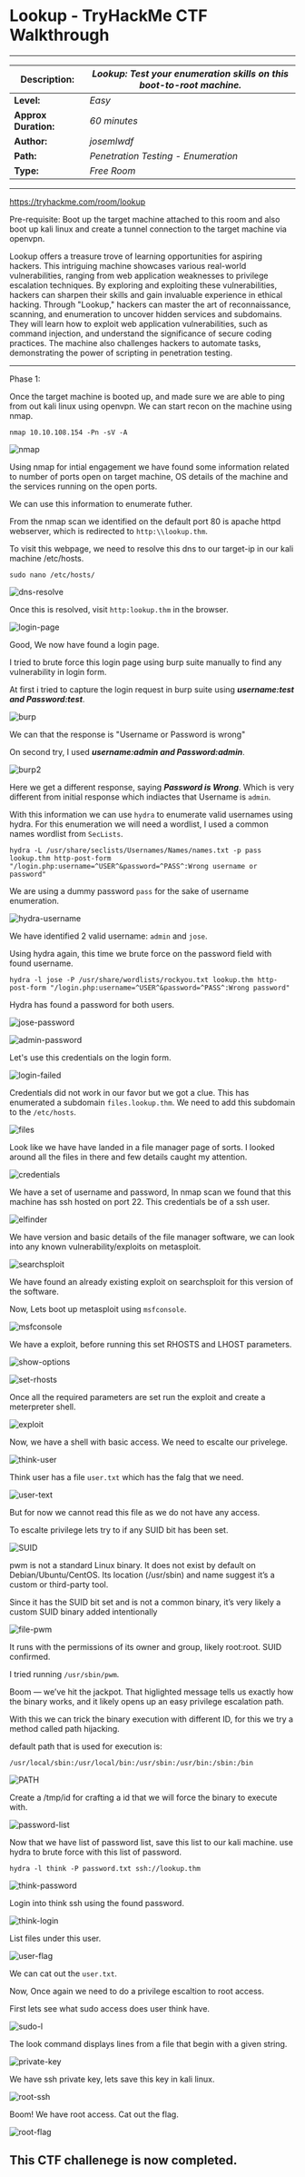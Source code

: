 # Lookup - TryHackMe CTF Walkthrough
---

| **Description:**  | _Lookup: Test your enumeration skills on this boot-to-root machine._ |
| ------------- | ------------- |
| **Level:**  | _Easy_   |
| **Approx Duration:**  | _60 minutes_  |
| **Author:**  | _josemlwdf_  |
| **Path:**  | _Penetration Testing - Enumeration_  |
| **Type:**  | _Free Room_  |

---

https://tryhackme.com/room/lookup

Pre-requisite: Boot up the target machine attached to this room and also boot up kali linux and create a tunnel connection to the target machine via openvpn.


Lookup offers a treasure trove of learning opportunities for aspiring hackers. This intriguing machine showcases various real-world vulnerabilities, ranging from web application weaknesses to privilege escalation techniques. By exploring and exploiting these vulnerabilities, hackers can sharpen their skills and gain invaluable experience in ethical hacking. Through "Lookup," hackers can master the art of reconnaissance, scanning, and enumeration to uncover hidden services and subdomains. They will learn how to exploit web application vulnerabilities, such as command injection, and understand the significance of secure coding practices. The machine also challenges hackers to automate tasks, demonstrating the power of scripting in penetration testing.

---

Phase 1:

Once the target machine is booted up, and made sure we are able to ping from out kali linux using openvpn. 
We can start recon on the machine using nmap.

```
nmap 10.10.108.154 -Pn -sV -A 
```

![nmap](img/nmap.png)

Using nmap for intial engagement we have found some information related to number of ports open on target machine, OS details of the machine and the services running on the open ports.

We can use this information to enumerate futher.

From the nmap scan we identified on the default port 80 is apache httpd webserver, which is redirected to `http:\\lookup.thm`.

To visit this webpage, we need to resolve this dns to our target-ip in our kali machine /etc/hosts.

```
sudo nano /etc/hosts/
```

![dns-resolve](img/dns-resolve.png)

Once this is resolved, visit `http:lookup.thm` in the browser.

![login-page](img/login-page.png)

Good, We now have found a login page.

I tried to brute force this login page using burp suite manually to find any vulnerability in login form.

At first i tried to capture the login request in burp suite using ***username:test and Password:test***.

![burp](img/burp.png)

We can that the response is "Username or Password is wrong"

On second try, I used ***username:admin and Password:admin***.

![burp2](img/burp1.png)

Here we get a different response, saying ***Password is Wrong***. Which is very different from initial response which indiactes that Username is `admin`.

With this information we can use `hydra` to enumerate valid usernames using hydra. For this enumeration we will need a wordlist, I used a common names wordlist from `SecLists`.

```
hydra -L /usr/share/seclists/Usernames/Names/names.txt -p pass lookup.thm http-post-form "/login.php:username=^USER^&password=^PASS^:Wrong username or password"
```

We are using a dummy password `pass` for the sake of username enumeration. 

![hydra-username](img/hydra-username.png)

We have identified 2 valid username: `admin` and `jose`.

Using hydra again, this time we brute force on the password field with found username.

```
hydra -l jose -P /usr/share/wordlists/rockyou.txt lookup.thm http-post-form "/login.php:username=^USER^&password=^PASS^:Wrong password" 
```

Hydra has found a password for both users. 

![jose-password](img/jose-password.png)

![admin-password](img/admin-password.png)

Let's use this credentials on the login form.

![login-failed](img/login-failed.png)

Credentials did not work in our favor but we got a clue.
This has enumerated a subdomain `files.lookup.thm`. We need to add this subdomain to the `/etc/hosts`.

![files](img/files.png)

Look like we have have landed in a file manager page of sorts. I looked around all the files in there and few details caught my attention.

![credentials](img/credentials.png)

We have a set of username and password, In nmap scan we found that this machine has ssh hosted on port 22. This credentials be of a ssh user.

![elfinder](img/elfinder.png)

We have version and basic details of the file manager software, we can look into any known vulnerability/exploits on metasploit.

![searchsploit](img/searchsploit.png)

We have found an already existing exploit on searchsploit for this version of the software.

Now, Lets boot up metasploit using `msfconsole`.

![msfconsole](img/metasploit-search.png)

We have a exploit, before running this set RHOSTS and LHOST parameters.

![show-options](img/show-options.png)

![set-rhosts](img/set-rhosts.png)

Once all the required parameters are set run the exploit and create a meterpreter shell.

![exploit](img/exploit.png)

Now, we have a shell with basic access. We need to escalte our privelege.

![think-user](img/think-user.png)

Think user has a file `user.txt` which has the falg that we need. 

![user-text](img/user-text.png)

But for now we cannot read this file as we do not have any access.

To escalte privilege lets try to if any SUID bit has been set.

![SUID](img/SUID.png)

pwm is not a standard Linux binary. It does not exist by default on Debian/Ubuntu/CentOS.
Its location (/usr/sbin) and name suggest it’s a custom or third-party tool.

Since it has the SUID bit set and is not a common binary, it’s very likely a custom SUID binary added intentionally

![file-pwm](img/file-pwm.png)

It runs with the permissions of its owner and group, likely root:root. SUID confirmed.

I tried running `/usr/sbin/pwm`.

Boom — we’ve hit the jackpot. That higlighted message tells us exactly how the binary works, and it likely opens up an easy privilege escalation path.

With this we can trick the binary execution with different ID, for this we try a method called path hijacking.

default path that is used for execution is:

```
/usr/local/sbin:/usr/local/bin:/usr/sbin:/usr/bin:/sbin:/bin
```

![PATH](img/PATH.png)

Create a /tmp/id for crafting a id that we will force the binary to execute with.

![password-list](img/Password-list.png)

Now that we have list of password list, save this list to our kali machine. use hydra to brute force with this list of password.

```
hydra -l think -P password.txt ssh://lookup.thm
```

![think-password](img/think-password.png)

Login into think ssh using the found password.

![think-login](img/think-login.png)

List files under this user.

![user-flag](img/user-flag.png)

We can cat out the `user.txt`.

Now, Once again we need to do a privilege escaltion to root access.

First lets see what sudo access does user think have.

![sudo-l](img/sudo-l.png)

The look command displays lines from a file that begin with a given string. 

![private-key](img/private-key.png)

We have ssh private key, lets save this key in kali linux.

![root-ssh](img/root-ssh.png)

Boom! We have root access. Cat out the flag.

![root-flag](img/root-flag.png)

This CTF challenege is now completed.
---